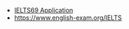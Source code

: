 - [IELTS69 Application](https://app.ielts69.com/speaking/recent-topics)
- https://www.english-exam.org/IELTS

